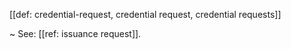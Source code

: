 [[def: credential-request, credential request, credential requests]]

~ See: [[ref: issuance request]].

